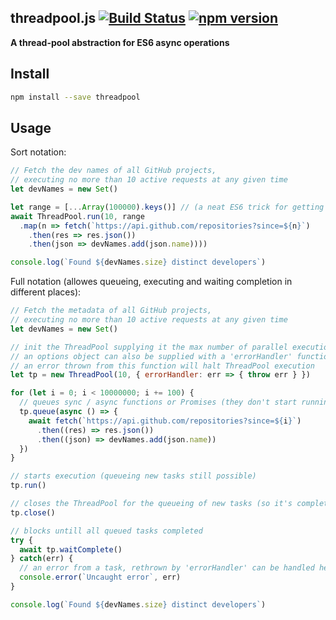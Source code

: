 ## threadpool.js [![Build Status](https://travis-ci.org/vadimzak/threadpool.svg?branch=master)](https://travis-ci.org/vadimzak/threadpool) [![npm version](https://badge.fury.io/js/threadpool.svg)](http://badge.fury.io/js/threadpool)

__A thread-pool abstraction for ES6 async operations__

## Install

```bash
npm install --save threadpool
```

## Usage

Sort notation:
```javascript
// Fetch the dev names of all GitHub projects,
// executing no more than 10 active requests at any given time
let devNames = new Set()

let range = [...Array(100000).keys()] // (a neat ES6 trick for getting ranges)
await ThreadPool.run(10, range
  .map(n => fetch(`https://api.github.com/repositories?since=${n}`)
    .then(res => res.json())
    .then(json => devNames.add(json.name))))

console.log(`Found ${devNames.size} distinct developers`)
```

Full notation (allowes queueing, executing and waiting completion in different places):
```javascript
// Fetch the metadata of all GitHub projects,
// executing no more than 10 active requests at any given time
let devNames = new Set()

// init the ThreadPool supplying it the max number of parallel executions.
// an options object can also be supplied with a 'errorHandler' function,
// an error thrown from this function will halt ThreadPool execution
let tp = new ThreadPool(10, { errorHandler: err => { throw err } })

for (let i = 0; i < 10000000; i += 100) {
  // queues sync / async functions or Promises (they don't start running yet)
  tp.queue(async () => {
    await fetch(`https://api.github.com/repositories?since=${i}`)
      .then((res) => res.json())
      .then((json) => devNames.add(json.name))
  })
}

// starts execution (queueing new tasks still possible)
tp.run()

// closes the ThreadPool for the queueing of new tasks (so it's completion can be awaited)
tp.close()

// blocks untill all queued tasks completed
try {
  await tp.waitComplete()
} catch(err) {
  // an error from a task, rethrown by 'errorHandler' can be handled here 
  console.error(`Uncaught error`, err)
}

console.log(`Found ${devNames.size} distinct developers`)
```
